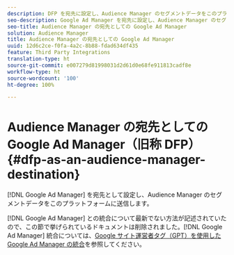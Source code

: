 ```yaml
---
description: DFP を宛先に設定し、Audience Manager のセグメントデータをこのプラットフォームに送信します。
seo-description: Google Ad Manager を宛先に設定し、Audience Manager のセグメントデータをこのプラットフォームに送信します。
seo-title: Audience Manager の宛先としての Google Ad Manager
solution: Audience Manager
title: Audience Manager の宛先としての Google Ad Manager
uuid: 12d6c2ce-f0fa-4a2c-8b88-fdad634df435
feature: Third Party Integrations
translation-type: ht
source-git-commit: e007279d81998031d2d61d0e68fe911813cadf8e
workflow-type: ht
source-wordcount: '100'
ht-degree: 100%

---
```



# Audience Manager の宛先としての Google Ad Manager（旧称 DFP） {#dfp-as-an-audience-manager-destination}

[!DNL Google Ad Manager] を宛先として設定し、Audience Manager のセグメントデータをこのプラットフォームに送信します。

[!DNL Google Ad Manager] との統合について最新でない方法が記述されていたので、この節で挙げられているドキュメントは削除されました。[!DNL Google Ad Manager] 統合については、[Google サイト運営者タグ（GPT）を使用した Google Ad Manager の統合](../integration/gpt-aam-destination/gpt-aam-requirements.md)を参照してください。
